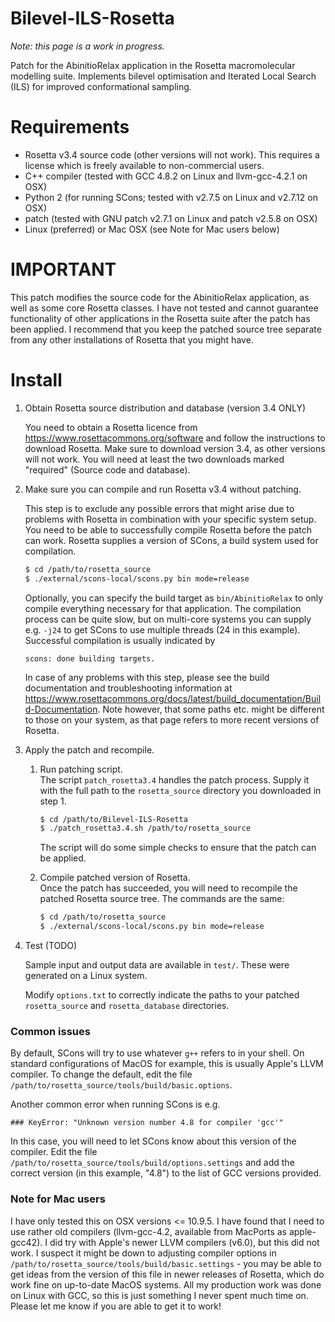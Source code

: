 # Bilevel-ILS-Rosetta
_Note: this page is a work in progress._

Patch for the AbinitioRelax application in the Rosetta macromolecular modelling suite. Implements bilevel optimisation and Iterated Local Search (ILS) for improved conformational sampling.

# Requirements
 - Rosetta v3.4 source code (other versions will not work). This requires a license which is freely available to non-commercial users.
 - C++ compiler (tested with GCC 4.8.2 on Linux and llvm-gcc-4.2.1 on OSX)
 - Python 2 (for running SCons; tested with v2.7.5 on Linux and v2.7.12 on OSX)
 - patch (tested with GNU patch v2.7.1 on Linux and patch v2.5.8 on OSX)
 - Linux (preferred) or Mac OSX (see Note for Mac users below)

# IMPORTANT
This patch modifies the source code for the AbinitioRelax application, as well as some core Rosetta classes. I have not tested and cannot guarantee functionality of other applications in the Rosetta suite after the patch has been applied. I recommend that you keep the patched source tree separate from any other installations of Rosetta that you might have.

# Install
1. Obtain Rosetta source distribution and database (version 3.4 ONLY)

	You need to obtain a Rosetta licence from https://www.rosettacommons.org/software and follow the instructions to download Rosetta. Make sure to download version 3.4, as other versions will not work. You will need at least the two downloads marked "required" (Source code and database).

2. Make sure you can compile and run Rosetta v3.4 without patching.

	This step is to exclude any possible errors that might arise due to problems with Rosetta in combination with your specific system setup. You need to be able to successfully compile Rosetta before the patch can work. Rosetta supplies a version of SCons, a build system used for compilation.
	```sh
	$ cd /path/to/rosetta_source
	$ ./external/scons-local/scons.py bin mode=release
	```

	Optionally, you can specify the build target as ```bin/AbinitioRelax``` to only compile everything necessary for that application.
	The compilation process can be quite slow, but on multi-core systems you can supply e.g. ``` -j24 ``` to get SCons to use multiple threads (24 in this example). Successful compilation is usually indicated by
	```
	scons: done building targets.
	```
	
	In case of any problems with this step, please see the build documentation and troubleshooting information at https://www.rosettacommons.org/docs/latest/build_documentation/Build-Documentation.
	Note however, that some paths etc. might be different to those on your system, as that page refers to more recent versions of Rosetta.

3. Apply the patch and recompile.
	
	1. Run patching script.   
		The script ```patch_rosetta3.4``` handles the patch process. Supply it with the full path to the ```rosetta_source``` directory you downloaded in step 1.

		```sh
		$ cd /path/to/Bilevel-ILS-Rosetta
		$ ./patch_rosetta3.4.sh /path/to/rosetta_source
		```
		The script will do some simple checks to ensure that the patch can be applied. 
		
	2. Compile patched version of Rosetta.   
		Once the patch has succeeded, you will need to recompile the patched Rosetta source tree. The commands are the same:
		
		```sh
		$ cd /path/to/rosetta_source
		$ ./external/scons-local/scons.py bin mode=release
		```

4. Test (TODO)

	Sample input and output data are available in ```test/```. These were generated on a Linux system.
	
	Modify ```options.txt``` to correctly indicate the paths to your patched ```rosetta_source``` and ```rosetta_database``` directories.

### Common issues
By default, SCons will try to use whatever ```g++``` refers to in your shell. On standard configurations of MacOS for example, this is usually Apple's LLVM compiler. To change the default, edit the file ```/path/to/rosetta_source/tools/build/basic.options```.

Another common error when running SCons is e.g.
```
### KeyError: "Unknown version number 4.8 for compiler 'gcc'"
```
In this case, you will need to let SCons know about this version of the compiler. Edit the file ```/path/to/rosetta_source/tools/build/options.settings``` and add the correct version (in this example, "4.8") to the list of GCC versions provided.

### Note for Mac users
I have only tested this on OSX versions <= 10.9.5. I have found that I need to use rather old compilers (llvm-gcc-4.2, available from MacPorts as apple-gcc42). I did try with Apple's newer LLVM compilers (v6.0), but this did not work. I suspect it might be down to adjusting compiler options in ```/path/to/rosetta_source/tools/build/basic.settings``` - you may be able to get ideas from the version of this file in newer releases of Rosetta, which do work fine on up-to-date MacOS systems. All my production work was done on Linux with GCC, so this is just something I never spent much time on. Please let me know if you are able to get it to work!
